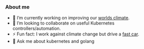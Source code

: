### About me

- 🔭 I’m currently working on improving our [worlds climate](https://www.enersis.ch/?lang=en).
- 👯 I’m looking to collaborate on useful Kubernetes controllers/automation.
- ⚡ Fun fact: I work against climate change but drive a [fast car](https://www.instagram.com/p/CCf45alpvgd/).
- 💬 Ask me about kubernetes and golang
